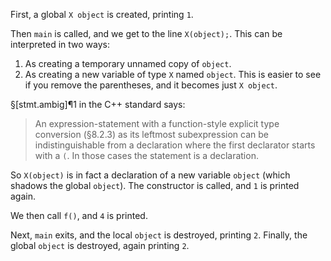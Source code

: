 First, a global `X object` is created, printing `1`.

Then `main` is called, and we get to the line `X(object);`. This can be interpreted in two ways:
1. As creating a temporary unnamed copy of `object`.
2. As creating a new variable of type `X` named `object`. This is easier to see if you remove the parentheses, and it becomes just `X object`.

§[stmt.ambig]¶1 in the C++ standard says:
> An expression-statement with a function-style explicit type conversion (§8.2.3) as its leftmost subexpression can be indistinguishable from a declaration where the first declarator starts with a `(`. In those cases the statement is a declaration.

So `X(object)` is in fact a declaration of a new variable `object` (which shadows the global `object`). The constructor is called, and `1` is printed again.

We then call `f()`, and `4` is printed.

Next, `main` exits, and the local `object` is destroyed, printing `2`. Finally, the global `object` is destroyed, again printing `2`.